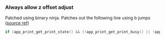 ### Always allow z offset adjust

Patched using binary ninja. Patches out the following line using b jumps ([source ref](https://github.com/elegooofficial/CentauriCarbon/blob/20a2d9b40e0005746c300766e0b526934997805e/firmware/app/e100/app_setting.cpp#L2388))

```c
if (app_print_get_print_state() && (!app_print_get_print_busy() || !app_top_get_autoleveling_busy()))
```